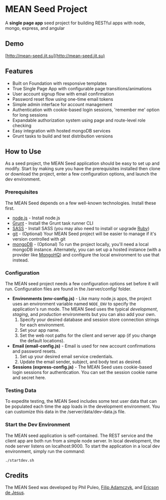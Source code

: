 # MEAN Seed Project

A __single page app__ seed project for building RESTful apps with node, mongo, express, and angular

## Demo
[http://mean-seed.jit.su](http://mean-seed.jit.su)

## Features
* Built on Foundation with responsive templates
* True Single Page App with configurable page transitions/animations
* User account signup flow with email confirmation
* Password reset flow using one-time email tokens
* Simple admin interface for account management
* Authentication with cookie-based login sessions, 'remember me' option for long sessions
* Expandable authorization system using page and route-level role checking
* Easy integration with hosted mongoDB services
* Grunt tasks to build and test distribution versions

## How to Use
As a seed project, the MEAN Seed application should be easy to set up and modify. Start by making sure you have the prerequisites installed then clone or download the project, enter a few configuration options, and launch the dev environment.

### Prerequisites
The MEAN Seed depends on a few well-known technologies. Install these first.
* [node.js](http://nodejs.org) - Install node.js
* [Grunt](http://gruntjs.com/getting-started) - Install the Grunt task runner CLI
* [SASS](http://sass-lang.com/install) - Install SASS (you may also need to install or upgrade [Ruby](https://www.ruby-lang.org/en/downloads))
* [git](http://git-scm.com) - (Optional) Your MEAN Seed project will be easier to manage if it's version controlled with git
* [mongoDB](http://www.mongodb.org) - (Optional) To run the project locally, you'll need a local mongoDB instance. Alternately, you can set up a hosted instance (with a provider like [MongoHQ](http://www.mongohq.com/home)) and configure the local environment to use that instead.

### Configuration
The MEAN seed project needs a few configuration options set before it will run. Configuration files are found in the /server/config/ folder.

* __Environments (env-config.js)__ - Like many node.js apps, the project uses an environment variable named `NODE_ENV` to specify the application's run mode. The MEAN Seed uses the typical _development_, _staging_, and _production_ environments but you can also add your own.
    1. Specify your desired database and session store connection strings for each environment.
    2. Set your app name.
    3. Set the web root paths for the client and server app (if you change the default locations).
* __Email (email-config.js)__ - Email is used for new account confirmations and password resets.
    1. Set up your desired email service credentials.
    2. Update the email sender, subject, and body text as desired.
* __Sessions (express-config.js)__ - The MEAN Seed uses cookie-based login sessions for authentication. You can set the session cookie name and secret here.

### Testing Data
To expedite testing, the MEAN Seed includes some test user data that can be populated each time the app loads in the development environment. You can customize this data in the /server/data/dev-data.js file.

### Start the Dev Environment
The MEAN seed application is self-contained. The REST service and the client app are both run from a simple node server. In local development, the node server listens on localhost:9000. To start the application in a local dev environment, simply run the command:

    ./startdev.sh

## Credits
The MEAN Seed was developed by Phil Puleo, [Filip Adamczyk](https://github.com/filbot), and [Ericson de Jesus](https://github.com/ericsond).